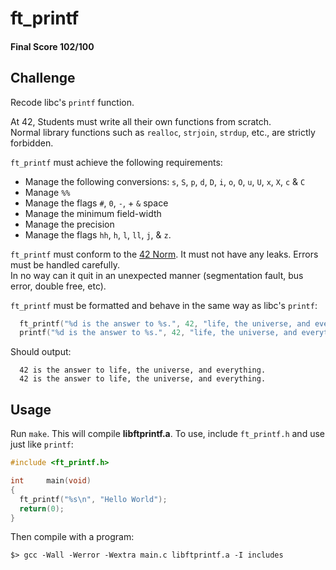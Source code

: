 # ft_printf

#### Final Score 102/100

## Challenge

Recode libc's ```printf``` function. 

At 42, Students must write all their own functions from scratch. <br />
Normal library functions such as ```realloc```, ```strjoin```, ```strdup```, etc., are strictly forbidden.<br />

```ft_printf``` must achieve the following requirements:

  - Manage the following conversions: ```s```, ```S```, ```p```, ```d```, ```D```, ```i```, ```o```, ```O```, ```u```, ```U```, ```x```, ```X```, ```c``` & ```C``` 
  - Manage ```%%```
  - Manage the flags ```#```, ```0```, ```-```, + ```&``` space
  - Manage the minimum field-width
  - Manage the precision
  - Manage the flags ```hh```, ```h```, ```l```, ```ll```, ```j```, & ```z```.

```ft_printf``` must conform to the [42 Norm](https://cdn.intra.42.fr/pdf/pdf/960/norme.en.pdf). It must not have any leaks. Errors must be handled carefully. <br />
In no way can it quit in an unexpected manner (segmentation fault, bus error, double free, etc).

```ft_printf``` must be formatted and behave in the same way as libc's ```printf```:

```c
  ft_printf("%d is the answer to %s.", 42, "life, the universe, and everything");
  printf("%d is the answer to %s.", 42, "life, the universe, and everything");
```
Should output:

```
  42 is the answer to life, the universe, and everything.
  42 is the answer to life, the universe, and everything.
```

## Usage

Run ```make```. This will compile **libftprintf.a**. To use, include ```ft_printf.h``` and use just like ```printf```:
```c
#include <ft_printf.h>

int     main(void)
{
  ft_printf("%s\n", "Hello World");
  return(0);
}
```
Then compile with a program:
```
$> gcc -Wall -Werror -Wextra main.c libftprintf.a -I includes 
```
